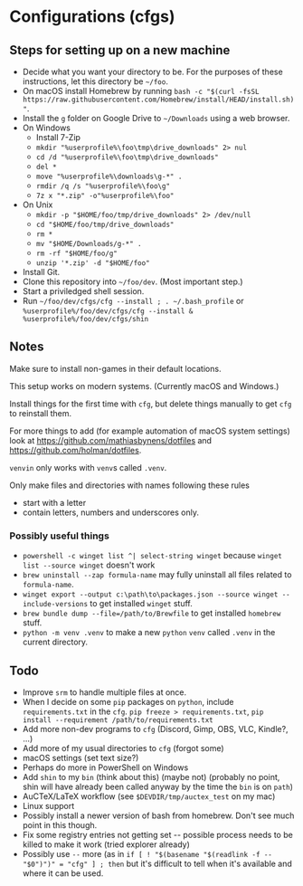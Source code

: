 # Configurations (cfgs)

## Steps for setting up on a new machine

- Decide what you want your directory to be. For the purposes of these instructions, let this directory be `~/foo`.
- On macOS install Homebrew by running `bash -c "$(curl -fsSL https://raw.githubusercontent.com/Homebrew/install/HEAD/install.sh)"`.
- Install the `g` folder on Google Drive to `~/Downloads` using a web browser.
- On Windows
    - Install 7-Zip
    - `mkdir "%userprofile%\foo\tmp\drive_downloads" 2> nul`
    - `cd /d "%userprofile%\foo\tmp\drive_downloads"`
    - `del *`
    - `move "%userprofile%\downloads\g-*" .`
    - `rmdir /q /s "%userprofile%\foo\g"`
    - `7z x "*.zip" -o"%userprofile%\foo"`
- On Unix
    - `mkdir -p "$HOME/foo/tmp/drive_downloads" 2> /dev/null`
    - `cd "$HOME/foo/tmp/drive_downloads"`
    - `rm *`
    - `mv "$HOME/Downloads/g-*" .`
    - `rm -rf "$HOME/foo/g"`
    - `unzip '*.zip' -d "$HOME/foo"`
- Install Git.
- Clone this repository into `~/foo/dev`. (Most important step.)
- Start a priviledged shell session.
- Run `~/foo/dev/cfgs/cfg --install ; . ~/.bash_profile` or `%userprofile%/foo/dev/cfgs/cfg --install & %userprofile%/foo/dev/cfgs/shin`

## Notes

Make sure to install non-games in their default locations.

This setup works on modern systems. (Currently macOS and Windows.)

Install things for the first time with `cfg`, but delete things manually to get `cfg` to reinstall them.

For more things to add (for example automation of macOS system settings) look at https://github.com/mathiasbynens/dotfiles and https://github.com/holman/dotfiles.

`venvin` only works with `venv`s called `.venv`.

Only make files and directories with names following these rules
- start with a letter
- contain letters, numbers and underscores only.

### Possibly useful things

- `powershell -c winget list ^| select-string winget` because `winget list --source winget` doesn't work
- `brew uninstall --zap formula-name` may fully uninstall all files related to `formula-name`.
- `winget export --output c:\path\to\packages.json --source winget --include-versions` to get installed `winget` stuff.
- `brew bundle dump --file=/path/to/Brewfile` to get installed `homebrew` stuff.
- `python -m venv .venv` to make a new `python` `venv` called `.venv` in the current directory.

## Todo

- Improve `srm` to handle multiple files at once.
- When I decide on some `pip` packages on `python`, include `requirements.txt` in the `cfg`. `pip freeze > requirements.txt`, `pip install --requirement /path/to/requirements.txt`
- Add more non-dev programs to `cfg` (Discord, Gimp, OBS, VLC, Kindle?, ...)
- Add more of my usual directories to `cfg` (forgot some)
- macOS settings (set text size?)
- Perhaps do more in PowerShell on Windows
- Add `shin` to my `bin` (think about this) (maybe not) (probably no point, shin will have already been called anyway by the time the `bin` is on `path`)
- AuCTeX/LaTeX workflow (see `$DEVDIR/tmp/auctex_test` on my mac)
- Linux support
- Possibly install a newer version of bash from homebrew. Don't see much point in this though.
- Fix some registry entries not getting set -- possible process needs to be killed to make it work (tried explorer already)
- Possibly use `--` more (as in `if [ ! "$(basename "$(readlink -f -- "$0")")" = "cfg" ] ; then` but it's difficult to tell when it's available and where it can be used.

